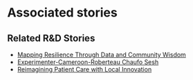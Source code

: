 # Associated stories

<!-- !!DO NOT REMOVE!! start autogenerated hyperlinks -->
## Related R&D Stories
- [Mapping Resilience Through Data and Community Wisdom](/RnD-Archive/stories/?doc=Explorers_SOM)
- [Experimenter-Cameroon-Roberteau Chaufo Sesh](/RnD-Archive/stories/?doc=Experimenters_CMR)
- [Reimagining Patient Care with Local Innovation](/RnD-Archive/stories/?doc=Explorers_RWA)
<!-- !!DO NOT REMOVE!! end autogenerated hyperlinks -->